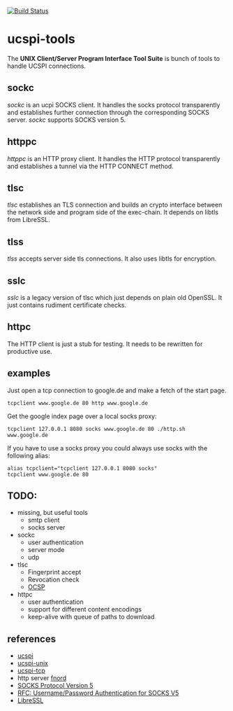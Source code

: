 [![Build Status](https://travis-ci.org/younix/ucspi.svg)](https://travis-ci.org/younix/ucspi)

# ucspi-tools

The **UNIX Client/Server Program Interface Tool Suite** is bunch of tools to
handle UCSPI connections.

## sockc

*sockc* is an ucpi SOCKS client.  It handles the socks protocol transparently
and establishes further connection through the corresponding SOCKS server.
*sockc* supports SOCKS version 5.

## httppc

*httppc* is an HTTP proxy client. It handles the HTTP protocol transparently
and establishes a tunnel via the HTTP CONNECT method.

## tlsc

*tlsc* establishes an TLS connection and builds an crypto interface between the
network side and program side of the exec-chain.  It depends on libtls from
LibreSSL.

## tlss

*tlss* accepts server side tls connections.  It also uses libtls for encryption.

## sslc

*sslc* is a legacy version of tlsc which just depends on plain old OpenSSL.  It
just contains rudiment certificate checks.

## httpc

The HTTP client is just a stub for testing.  It needs to be rewritten for
productive use.

## examples

Just open a tcp connection to google.de and make a fetch of the start page.

```shell
tcpclient www.google.de 80 http www.google.de
```

Get the google index page over a local socks proxy:

```shell
tcpclient 127.0.0.1 8080 socks www.google.de 80 ./http.sh www.google.de
```

If you have to use a socks proxy you could always use socks with the following
alias:

```shellscript
alias tcpclient="tcpclient 127.0.0.1 8080 socks"
tcpclient www.google.de 80
```

## TODO:
  * missing, but useful tools
    * smtp client
    * socks server
  * sockc
    * user authentication
    * server mode
    * udp
  * tlsc
    * Fingerprint accept
    * Revocation check
    * [OCSP](https://en.wikipedia.org/wiki/Online_Certificate_Status_Protocol)
  * httpc
    * user authentication
    * support for different content encodings
    * keep-alive with queue of paths to download

## references
  * [ucspi](http://cr.yp.to/proto/ucspi.txt)
  * [ucspi-unix](http://untroubled.org/ucspi-unix/)
  * [ucspi-tcp](http://cr.yp.to/ucspi-tcp.html)
  * http server [fnord](http://www.fefe.de/fnord/)
  * [SOCKS Protocol Version 5](http://tools.ietf.org/html/rfc1928)
  * [RFC: Username/Password Authentication for SOCKS V5](https://tools.ietf.org/html/rfc1929)
  * [LibreSSL](http://www.libressl.org/)

